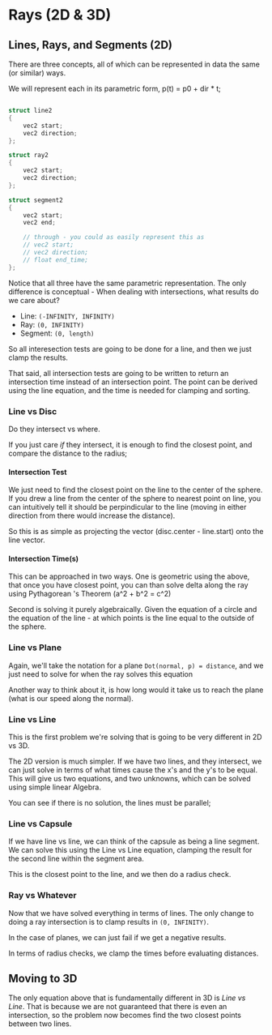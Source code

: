 Rays (2D & 3D)
======

## Lines, Rays, and Segments (2D)

There are three concepts, all of which can be represented in data the same (or similar) ways.  

We will represent each in its parametric form, p(t) = p0 + dir * t; 

```cpp

struct line2 
{
	vec2 start; 
	vec2 direction; 
};

struct ray2
{
	vec2 start; 
	vec2 direction;
};

struct segment2
{
	vec2 start; 
	vec2 end; 

	// through - you could as easily represent this as 
	// vec2 start; 
	// vec2 direction; 
	// float end_time; 
};
```

Notice that all three have the same parametric representation.  The only difference is conceptual - When dealing with intersections, what results do we care about?

- Line: `(-INFINITY, INFINITY)`
- Ray: `(0, INFINITY)`
- Segment: `(0, length)`

So all interesection tests are going to be done for a line, and then we just clamp the results.  

That said, all intersection tests are going to be written to return an intersection time instead of an intersection point.  The point can be derived using the line equation, and the time is needed for clamping and sorting.  


### Line vs Disc
Do they intersect vs where.

If you just care *if* they intersect, it is enough to find the closest point, and compare the distance to the radius; 

#### Intersection Test
We just need to find the closest point on the line to the center of the sphere.  If you drew a line from the center of the sphere to nearest point on line, you can intuitively tell it should be perpindicular to the line (moving in either direction from there would increase the distance).

So this is as simple as projecting the vector (disc.center - line.start) onto the line vector.  

#### Intersection Time(s)
This can be approached in two ways.  One is geometric using the above, that once you have closest point, you can than solve delta along the ray using Pythagorean 's Theorem (a^2 + b^2 = c^2)

Second is solving it purely algebraically.  Given the equation of a circle and the equation of the line - at which points is the line equal to the outside of the sphere.


### Line vs Plane
Again, we'll take the notation for a plane `Dot(normal, p) = distance`, and we just need to solve for when the ray solves this equation

Another way to think about it, is how long would it take us to reach the plane (what is our speed along the normal).


### Line vs Line
This is the first problem we're solving that is going to be very different in 2D vs 3D.  

The 2D version is much simpler.  If we have two lines, and they intersect, we can just solve in terms of what times cause the x's and the y's to be equal.  This will give us two equations, and two unknowns, which can be solved using simple linear Algebra.  

You can see if there is no solution, the lines must be parallel; 


### Line vs Capsule
If we have line vs line, we can think of the capsule as being a line segment.  We can solve this using the Line vs Line equation, clamping the result for the second line within the segment area. 

This is the closest point to the line, and we then do a radius check. 


### Ray vs Whatever
Now that we have solved everything in terms of lines.  The only change to doing a ray intersection is to clamp results in `(0, INFINITY)`.

In the case of planes, we can just fail if we get a negative results.

In terms of radius checks, we clamp the times before evaluating distances. 


## Moving to 3D
The only equation above that is fundamentally different in 3D is *Line vs Line*.  That is because we are not guaranteed that there is even an intersection, so the problem now becomes find the two closest points between two lines. 


